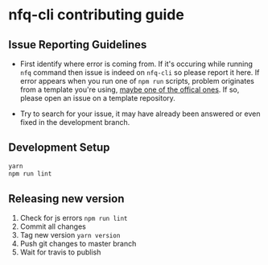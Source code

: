 # nfq-cli contributing guide

## Issue Reporting Guidelines

- First identify where error is coming from. If it's occuring while running `nfq` command then issue is indeed on
`nfq-cli` so please report it here. If error appears when you run one of `npm run` scripts, problem originates
from a template you're using, [maybe one of the offical ones](https://github.com/nfq-cli). If so, please
open an issue on a template repository.

- Try to search for your issue, it may have already been answered or even fixed in the development branch.

## Development Setup

``` bash
yarn
npm run lint
```

## Releasing new version
1. Check for js errors `npm run lint`
1. Commit all changes
1. Tag new version `yarn version`
1. Push git changes to master branch
1. Wait for travis to publish
